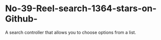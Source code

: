 # No-39-Reel-search-1364-stars-on-Github-
A search controller that allows you to choose options from a list.
